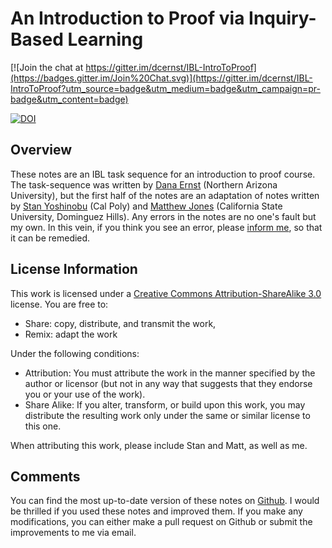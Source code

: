 # An Introduction to Proof via Inquiry-Based Learning #

[![Join the chat at https://gitter.im/dcernst/IBL-IntroToProof](https://badges.gitter.im/Join%20Chat.svg)](https://gitter.im/dcernst/IBL-IntroToProof?utm_source=badge&utm_medium=badge&utm_campaign=pr-badge&utm_content=badge)

[![DOI](https://zenodo.org/badge/doi/10.5281/zenodo.10873.png)](http://dx.doi.org/10.5281/zenodo.10873)

## Overview
These notes are an IBL task sequence for an introduction to proof course. The task-sequence was written by [Dana Ernst](http://danaernst.com) (Northern Arizona University), but the first half of the notes are an adaptation of notes written by [Stan Yoshinobu](http://www.calpoly.edu/~styoshin/) (Cal Poly) and [Matthew Jones](http://www.csudh.edu/math/mjones/) (California State University, Dominguez Hills). Any errors in the notes are no one's fault but my own. In this vein, if you think you see an error, please [inform me](mailto:dana@danaernst.com), so that it can be remedied.

## License Information
This work is licensed under a [Creative Commons Attribution-ShareAlike 3.0](http://creativecommons.org/licenses/by-sa/3.0/us/) license.  You are free to:

* Share: copy, distribute, and transmit the work,
* Remix: adapt the work

Under the following conditions:

* Attribution: You must attribute the work in the manner specified by the author or licensor (but not in any way that suggests that they endorse you or your use of the work).
* Share Alike: If you alter, transform, or build upon this work, you may distribute the resulting work only under the same or similar license to this one.

When attributing this work, please include Stan and Matt, as well as me.

## Comments
You can find the most up-to-date version of these notes on [Github](https://github.com/dcernst/IBL-IntroToProof).  I would be thrilled if you used these notes and improved them.  If you make any modifications, you can either make a pull request on Github or submit the improvements to me via email.
